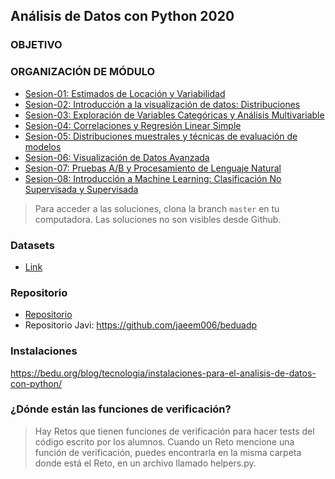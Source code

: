 ## Análisis de Datos con Python 2020

### OBJETIVO

### ORGANIZACIÓN DE MÓDULO

- [Sesion-01: Estimados de Locación y Variabilidad](./Sesion-01/Readme.md)
- [Sesion-02: Introducción a la visualización de datos: Distribuciones](./Sesion-02/Readme.md)
- [Sesion-03: Exploración de Variables Categóricas y Análisis Multivariable](./Sesion-03/Readme.md)
- [Sesion-04: Correlaciones y Regresión Linear Simple](./Sesion-04/Readme.md)
- [Sesion-05: Distribuciones muestrales y técnicas de evaluación de modelos](./Sesion-05/Readme.md)
- [Sesion-06: Visualización de Datos Avanzada](./Sesion-06/Readme.md)
- [Sesion-07: Pruebas A/B y Procesamiento de Lenguaje Natural](./Sesion-07/Readme.md)
- [Sesion-08: Introducción a Machine Learning: Clasificación No Supervisada y Supervisada](./Sesion-08/Readme.md)

> Para acceder a las soluciones, clona la branch `master` en tu computadora. Las soluciones no son visibles desde Github.

### Datasets

- [Link](https://drive.google.com/drive/folders/1oXUNacyjuHpGBkmESnKIDA5s03UnS8Vg?usp=sharing)

### Repositorio

- [Repositorio](https://github.com/beduExpert/B2-Analisis-de-Datos-con-Python-2020.git)  
- Repositorio Javi: https://github.com/jaeem006/beduadp

### Instalaciones

https://bedu.org/blog/tecnologia/instalaciones-para-el-analisis-de-datos-con-python/

### ¿Dónde están las funciones de verificación?

> Hay Retos que tienen funciones de verificación para hacer tests del código escrito por los alumnos. Cuando un Reto mencione una función de verificación, puedes encontrarla en la misma carpeta donde está el Reto, en un archivo llamado helpers.py.
